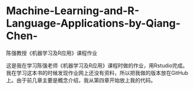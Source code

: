 # Machine-Learning-and-R-Language-Applications-by-Qiang-Chen-
陈强教授《机器学习及R应用》课程作业

这是我在学习陈强老师《机器学习及R应用》课程时做的作业，用Rstudio完成。我在学习这本书的时候发现作业网上还没有资料，所以把我做的版本放在GitHub上。由于前几章主要是概念介绍，我从第四章开始放上我的代码。
